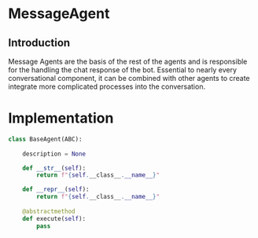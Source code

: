 # MessageAgent
## Introduction

Message Agents are the basis of the rest of the agents and is responsible for the handling the chat response of the bot. Essential to nearly every conversational component, it can be combined with other agents to create integrate more complicated processes into the conversation.

# Implementation
```py
class BaseAgent(ABC):
    
    description = None

    def __str__(self):
        return f"{self.__class__.__name__}"

    def __repr__(self):
        return f"{self.__class__.__name__}"
    
    @abstractmethod
    def execute(self):
        pass
```